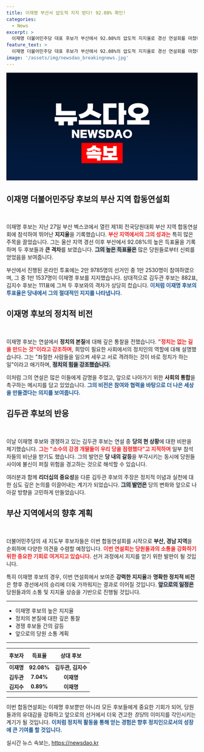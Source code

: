 ```yaml
---
title: 이재명 부산서 압도적 지지 받다! 92.08% 확인!
categories:
  - News
excerpt: >
  이재명 더불어민주당 대표 후보가 부산에서 92.08%의 압도적 지지율로 경선 연설회를 마쳤다. 정치는 희망을 만드는 것이라며 포부를 밝힌 이 후보와 대조적으로, 김두관 후보는 소수 파벌에 대한 비판으로 여론의 냉각을 겪었다. 클릭!
feature_text: >
  이재명 더불어민주당 대표 후보가 부산에서 92.08%의 압도적 지지율로 경선 연설회를 마쳤다. 정치는 희망을 만드는 것이라며 포부를 밝힌 이 후보와 대조적으로, 김두관 후보는 소수 파벌에 대한 비판으로 여론의 냉각을 겪었다. 클릭!
image: '/assets/img/newsdao_breakingnews.jpg'
---
```


<p><img src="/assets/img/newsdao_breakingnews.jpg" alt="ontimetimes 속보" /></p>

<h2 data-ke-size="size26">이재명 더불어민주당 후보의 부산 지역 합동연설회</h2>

<p data-ke-size="size16">&nbsp;</p>

<p>이재명 후보는 지난 27일 부산 벡스코에서 열린 제1회 전국당원대회 부산 지역 합동연설회에 참석하여 뛰어난 <strong>지지율</strong>을 기록했습니다. <b><span style="color: #ee2323;">부산 지역에서의 그의 성과는</span></b> 특히 많은 주목을 끌었습니다. 그는 울산 지역 경선 이후 부산에서 92.08%의 높은 득표율을 기록하며 두 후보들과 <strong>큰 격차</strong>를 보였습니다. <b><span style="background-color: #21538527;">그의 높은 득표율은</span></b> 많은 당원들로부터 신뢰를 얻었음을 보여줍니다.</p>

<p>부산에서 진행된 온라인 투표에는 2만 9785명의 선거인 중 1만 2530명이 참여하였으며, 그 중 1만 1537명이 이재명 후보를 지지했습니다. 상대적으로 김두관 후보는 882표, 김지수 후보는 111표에 그쳐 두 후보와의 격차가 상당히 컸습니다. <b><span style="color: #1a5490;">이처럼 이재명 후보의 투표율은 당내에서 그의 절대적인 지지를 나타냅니다.</span></b></p>

<h2 data-ke-size="size26">이재명 후보의 정치적 비전</h2>

<p data-ke-size="size16">&nbsp;</p>

<p>이재명 후보는 연설에서 <strong>정치의 본질</strong>에 대해 깊은 통찰을 전했습니다. <b><span style="color: #ee2323;">"정치는 없는 길을 만드는 것"이라고 강조하며,</span></b> 희망이 필요한 사회에서의 정치인의 역할에 대해 설명했습니다. 그는 "좌절한 사람들을 일으켜 세우고 서로 격려하는 것이 바로 정치가 하는 일"이라고 애기하며, <b><span style="background-color: #21538527;">정치의 힘을 강조했습니다.</span></b></p>

<p>이처럼 그의 연설은 많은 이들에게 감명을 주었고, 앞으로 나아가기 위한 <strong>사회의 통합</strong>을 촉구하는 메시지를 담고 있었습니다. <b><span style="color: #1a5490;">그의 비전은 참여와 협력을 바탕으로 더 나은 세상을 만들겠다는 의지를 보여줍니다.</span></b></p>

<h2 data-ke-size="size26">김두관 후보의 반응</h2>

<p data-ke-size="size16">&nbsp;</p>

<p>이날 이재명 후보와 경쟁하고 있는 김두관 후보는 연설 중 <strong>당의 현 상황</strong>에 대한 비판을 제기했습니다. <b><span style="color: #ee2323;">그는 "소수의 강경 개딸들이 우리 당을 점령했다"고 지적하며</span></b> 일부 참석자들의 비난을 받기도 했습니다. 그의 발언은 <strong>당 내의 갈등</strong>을 부각시키는 동시에 당원들 사이에 불신이 퍼질 위험을 경고하는 것으로 해석할 수 있습니다. </p>

<p>여러분과 함께 <strong>리더십의 중요성</strong>을 다룬 김두관 후보의 주장은 정치적 이념과 실천에 대한 심도 깊은 논의를 이끌어내는 계기가 되었습니다. <b><span style="background-color: #21538527;">그의 발언은</span></b> 당의 변화와 앞으로 나아갈 방향을 고민하게 만들었습니다.</p>

<h2 data-ke-size="size26">부산 지역에서의 향후 계획</h2>

<p data-ke-size="size16">&nbsp;</p>

<p>더불어민주당의 새 지도부 후보자들은 이번 합동연설회를 시작으로 <strong>부산, 경남 지역</strong>을 순회하며 다양한 의견을 수렴할 예정입니다. <b><span style="color: #ee2323;">이번 연설회는 당원들과의 소통을 강화하기 위한 중요한 기회로 여겨지고 있습니다.</span></b> 선거 과정에서 지지를 얻기 위한 발판이 될 것입니다. </p>

<p>특히 이재명 후보의 경우, 이번 연설회에서 보여준 <strong>강력한 지지율</strong>과 <strong>명확한 정치적 비전</strong>은 향후 경선에서의 승리에 더욱 가까워지는 결과로 이어질 것입니다. <b><span style="background-color: #21538527;">앞으로의 일정은</span></b> 당원들과의 소통 및 지지율 상승을 기반으로 진행될 것입니다.</p>

<hr>

<ul>
    <li>이재명 후보의 높은 지지율</li>
    <li>정치의 본질에 대한 깊은 통찰</li>
    <li>경쟁 후보들 간의 갈등</li>
    <li>앞으로의 당원 소통 계획</li>
</ul>

<hr>

<table style="width: 100%; text-align: left; border-collapse: collapse;">
    <thead>
        <tr>
            <th style="text-align: center; height: 30px;"><b>후보자</b></th>
            <th style="text-align: center; height: 30px;"><b>득표율</b></th>
            <th style="text-align: center; height: 30px;"><b>상대 후보</b></th>
        </tr>
    </thead>
    <tbody>
        <tr>
            <td style="text-align: center; height: 17px;"><b>이재명</b></td>
            <td style="text-align: center; height: 17px;"><b>92.08%</b></td>
            <td style="text-align: center; height: 17px;"><b>김두관, 김지수</b></td>
        </tr>
        <tr>
            <td style="text-align: center; height: 17px;"><b>김두관</b></td>
            <td style="text-align: center; height: 17px;"><b>7.04%</b></td>
            <td style="text-align: center; height: 17px;"><b>이재명</b></td>
        </tr>
        <tr>
            <td style="text-align: center; height: 17px;"><b>김지수</b></td>
            <td style="text-align: center; height: 17px;"><b>0.89%</b></td>
            <td style="text-align: center; height: 17px;"><b>이재명</b></td>
        </tr>
    </tbody>
</table>

<hr> 

<p>이번 합동연설회는 이재명 후보뿐만 아니라 모든 후보들에게 중요한 기회가 되어, 당원들과의 유대감을 강화하고 앞으로의 선거에서 더욱 견고한 <em>정당</em>의 이미지를 각인시키는 계기가 될 것입니다. <b><span style="color: #1a5490;">이처럼 정치적 활동을 통해 얻는 경험은 향후 정치인으로서의 성장에 큰 기여를 할 것입니다.</span></b></p>
실시간 뉴스 속보는, <a href="https://newsdao.kr" rel="dofollow">https://newsdao.kr</a>


